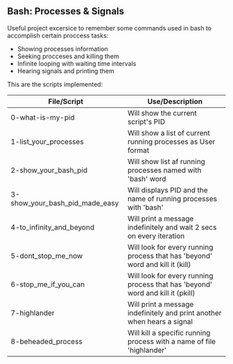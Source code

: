 ## Bash: Processes & Signals

Useful project excersice to remember some commands used in bash to accomplish certain proccess tasks:

- Showing processes information
- Seeking procceses and killing them
- Infinite looping with waiting time intervals
- Hearing signals and printing them

This are the scripts implemented:

| File/Script                       | Use/Description                                                                   |
| --------------------------------- | --------------------------------------------------------------------------------- |
| 0-what-is-my-pid                  | Will show the current script's PID                                                |
| 1-list_your_processes             | Will show a list of current running processes as User format                      |
| 2-show_your_bash_pid              | Will show list af running processes named with 'bash' word                        |
| 3-show_your_bash_pid_made_easy    | Will displays PID and the name of running processes with 'bash'                   |
| 4-to_infinity_and_beyond          | Will print a message indefinitely and wait 2 secs on every iteration              |
| 5-dont_stop_me_now                | Will look for every running process that has 'beyond' word and kill it (kill)     |
| 6-stop_me_if_you_can              | Will look for every running process that has 'beyond' word and kill it (pkill)    |
| 7-highlander                      | Will print a message indefinitely and print another when hears a signal           |
| 8-beheaded_process                | Will kill a specific running process with a name of file 'highlander'             |
